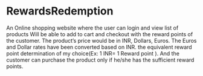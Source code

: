 # RewardsRedemption


An Online shopping website where the user can login and view list of products
Will be able to add to cart and checkout with the reward points of the customer.
The product’s price would be in INR, Dollars, Euros. The Euros and Dollar rates have been converted based on INR.
the equivalent reward point determination of my choice(Ex: 1 INR= 1 Reward point ).
And the customer can purchase the product only if he/she has the sufficient reward points. 
